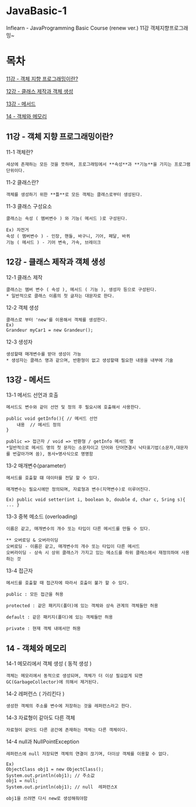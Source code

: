 # JavaBasic-1
Inflearn - JavaProgramming Basic Course (renew ver.) 11강 객체지향프로그래밍~

목차 
====

[11강 - 객체 지향 프로그래밍이란?](#11강---객체-지향-프로그래밍이란?)

[12강 - 클래스 제작과 객체 생성](#12강---클래스-제작과-객체-생성)

[13강 - 메서드](#13강---메서드)

[14 - 객체와 메모리](#14---객체와-메모리)



11강 - 객체 지향 프로그래밍이란?
-----------------

11-1 객체란?

`````
세상에 존재하는 모든 것을 뜻하며, 프로그래밍에서 **속성**과 **기능**을 가지는 프로그램 단위이다.
`````

11-2 클래스란?
`````
객체를 생성하기 위한 **틀**로 모든 객체는 클래스로부터 생성된다.
`````

11-3 클래스 구성요소
`````
클래스는 속성 ( 멤버변수 ) 와 기능( 메서드 )로 구성된다.

Ex) 자전거
속성 ( 멤버변수 ) - 인장, 핸들, 바구니, 기어, 페달, 바퀴
기능 ( 메서드 ) - 기어 변속, 가속, 브레이크
`````

12강 - 클래스 제작과 객체 생성
--------------

12-1 클래스 제작
`````
클래스는 멤버 변수 ( 속성 ), 메서드 ( 기능 ), 생성자 등으로 구성된다.
* 일반적으로 클래스 이름의 첫 글자는 대문자로 한다.
`````

12-2 객체 생성
`````
클래스로 부터 'new'를 이용해서 객체를 생성한다.
Ex) 
Grandeur myCar1 = new Grandeur();
`````
12-3 생성자
`````
생성할때 매개변수를 받아 생성이 가능
* 생성자는 클래스 명과 같으며, 반환형이 없고 생성할때 필요한 내용을 내부에 기술
`````

13강 - 메서드
-------

13-1 메서드 선언과 호출
`````
메서드도 변수와 같이 선언 및 정의 후 필요시에 호출해서 사용한다.

public void getInfo(){ // 메서드 선언
	내용	// 메서드 정의
}

public => 접근자 / void => 반환형 / getInfo 메서드 명
*일반적으로 메서드 명의 첫 문자는 소문자이고 단어와 단어연결시 낙타표기법(소문자,대문자를 번갈아가며 씀), 동사+명사식으로 명명함
`````

13-2 매개변수(parameter)
`````
메서드를 호출할 떄 데이터를 전달 할 수 있다.

매개변수는 필요시에만 정의되며, 자료형과 변수(지역변수)로 이루어진다.

Ex) public void setter(int i, boolean b, double d, char c, Sring s){ ... }
`````

13-3 중복 메소드 (overloading)
`````
이름은 같고, 매개변수의 개수 또는 타입이 다른 메서드를 만들 수 있다.

** 오버로딩 & 오버라이딩
오버로딩 - 이름은 같고, 매개변수의 개수 또는 타입이 다른 메서드
오버라이딩 - 상속 시 상위 클래스가 가지고 있는 메소드를 하위 클래스에서 재정의하여 사용하는 것
`````

13-4 접근자
`````
메서드를 호출할 때 접근자에 따라서 호출이 불가 할 수 있다.

public : 모든 접근을 허용

protected : 같은 패키지(폴더)에 있는 객체와 상속 관계의 객체들만 허용

default : 같은 패키지(폴더)에 있는 객체들만 허용

private : 현재 객체 내에서만 허용
`````

14 - 객체와 메모리
-------

14-1 메모리에서 객체 생성 ( 동적 생성 )
`````
객체는 메모리에서 동적으로 생성되며, 객체가 더 이상 필요없게 되면 GC(GarbageCollector)에 의해서 제거된다.
`````

14-2 레퍼런스 ( 가리킨다 )
`````
생성한 객체의 주소를 변수에 저장하는 것을 레퍼런스라고 한다.
`````

14-3 자료형이 같아도 다른 객체 
`````
자료형이 같아도 다른 공간에 존재하는 객체는 다른 객체이다.
`````

14-4 null과 NullPointException
`````
레퍼런스에 null 저장되면 객체의 연결이 끊기며, 더이상 객체를 이용할 수 없다.

Ex)
ObjectClass obj1 = new ObjectClass();
System.out.println(obj1); // 주소값
obj1 = null;
System.out.println(obj1); // null  레퍼런스X

obj1을 쓰려면 다시 new로 생성해줘야함
`````
